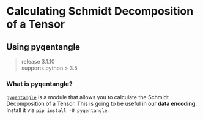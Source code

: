 # Calculating Schmidt Decomposition of a Tensor
## Using pyqentangle

> release 3.1.10  
> supports python > 3.5

### What is pyqentangle?
[`pyqentangle`](https://pypi.org/project/pyqentangle/) is a module that allows you to calculate the Schmidt Decomposition of a Tensor.
This is going to be useful in our **data encoding**.  
Install it via `pip install -U pyqentangle`.

